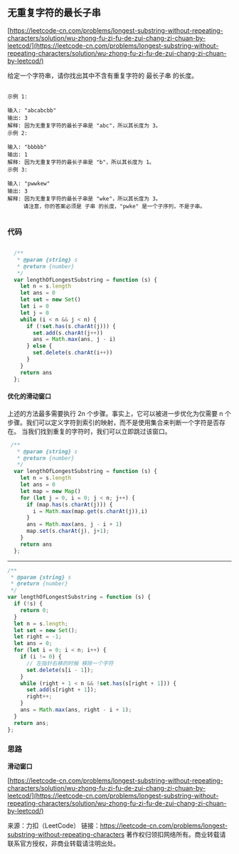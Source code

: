 ## 无重复字符的最长子串

[https://leetcode-cn.com/problems/longest-substring-without-repeating-characters/solution/wu-zhong-fu-zi-fu-de-zui-chang-zi-chuan-by-leetcod/](https://leetcode-cn.com/problems/longest-substring-without-repeating-characters/solution/wu-zhong-fu-zi-fu-de-zui-chang-zi-chuan-by-leetcod/)



给定一个字符串，请你找出其中不含有重复字符的 最长子串 的长度。

```

示例 1:

输入: "abcabcbb"
输出: 3 
解释: 因为无重复字符的最长子串是 "abc"，所以其长度为 3。
示例 2:

输入: "bbbbb"
输出: 1
解释: 因为无重复字符的最长子串是 "b"，所以其长度为 1。
示例 3:

输入: "pwwkew"
输出: 3
解释: 因为无重复字符的最长子串是 "wke"，所以其长度为 3。
     请注意，你的答案必须是 子串 的长度，"pwke" 是一个子序列，不是子串。


```

### 代码

```javascript

  /**
   * @param {string} s
   * @return {number}
   */
  var lengthOfLongestSubstring = function (s) {
    let n = s.length
    let ans = 0
    let set = new Set()
    let i = 0
    let j = 0
    while (i < n && j < n) {
      if (!set.has(s.charAt(j))) {
        set.add(s.charAt(j++))
        ans = Math.max(ans, j - i)
      } else {
        set.delete(s.charAt(i++))
      }
    }
    return ans
  };
```

#### **优化的滑动窗口**


上述的方法最多需要执行 2n 个步骤。事实上，它可以被进一步优化为仅需要 n 个步骤。我们可以定义字符到索引的映射，而不是使用集合来判断一个字符是否存在。 当我们找到重复的字符时，我们可以立即跳过该窗口。

```javascript
 /**
   * @param {string} s
   * @return {number}
   */
  var lengthOfLongestSubstring = function (s) {
    let n = s.length
    let ans = 0
    let map = new Map()
    for (let j = 0, i = 0; j < n; j++) {
      if (map.has(s.charAt(j))) {
        i = Math.max(map.get(s.charAt(j)),i)
      }
      ans = Math.max(ans, j - i + 1)
      map.set(s.charAt(j), j+1);
    }
    return ans
  };

```



----



```js
/**
 * @param {string} s
 * @return {number}
 */
var lengthOfLongestSubstring = function (s) {
  if (!s) {
    return 0;
  }
  let n = s.length;
  let set = new Set();
  let right = -1;
  let ans = 0;
  for (let i = 0; i < n; i++) {
    if (i != 0) {
      // 左指针右移的时候 移除一个字符
      set.delete(s[i - 1]);
    }
    while (right + 1 < n && !set.has(s[right + 1])) {
      set.add(s[right + 1]);
      right++;
    }
    ans = Math.max(ans, right - i + 1);
  }
  return ans;
};

```








### 思路


**滑动窗口**


[https://leetcode-cn.com/problems/longest-substring-without-repeating-characters/solution/wu-zhong-fu-zi-fu-de-zui-chang-zi-chuan-by-leetcod/](https://leetcode-cn.com/problems/longest-substring-without-repeating-characters/solution/wu-zhong-fu-zi-fu-de-zui-chang-zi-chuan-by-leetcod/)



来源：力扣（LeetCode）
链接：https://leetcode-cn.com/problems/longest-substring-without-repeating-characters
著作权归领扣网络所有。商业转载请联系官方授权，非商业转载请注明出处。

